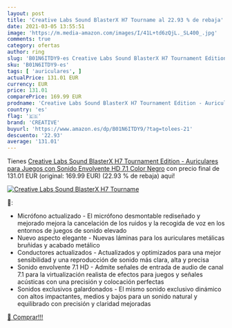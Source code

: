 ```yaml
---
layout: post
title: 'Creative Labs Sound BlasterX H7 Tourname al 22.93 % de rebaja'
date: 2021-03-05 13:55:51
image: 'https://m.media-amazon.com/images/I/41L+td6zQjL._SL400_.jpg'
comments: true
category: ofertas
author: ring
slug: 'B01N6ITDY9-es Creative Labs Sound BlasterX H7 Tournament Edition -...'
sku: 'B01N6ITDY9-es'
tags: [ 'auriculares', ]
actualPrice: 131.01 EUR
currency: EUR
price: 131.01
comparePrice: 169.99 EUR
prodname: 'Creative Labs Sound BlasterX H7 Tournament Edition - Auriculares para Juegos  con Sonido Envolvente HD 7.1   Color Negro'
country: 'es'
flag: '🇪🇸'
brand: 'CREATIVE'
buyurl: 'https://www.amazon.es/dp/B01N6ITDY9/?tag=tolees-21'
descuento: '22.93'
average: '131.01'
---
```


Tienes [Creative Labs Sound BlasterX H7 Tournament Edition - Auriculares para Juegos  con Sonido Envolvente HD 7.1   Color Negro](https://www.amazon.es/dp/B01N6ITDY9/?tag=tolees-21) con precio final de  131.01 EUR (original: 169.99 EUR) (22.93 %  de rebaja) aqui!

[![Creative Labs Sound BlasterX H7 Tourname](https://m.media-amazon.com/images/I/41L+td6zQjL._SL400_.jpg)](https://www.amazon.es/dp/B01N6ITDY9/?tag=tolees-21)

🔎:

- Micrófono actualizado - El micrófono desmontable rediseñado y mejorado mejora la cancelación de los ruidos y la recogida de voz en los entornos de juegos de sonido elevado
- Nuevo aspecto elegante - Nuevas láminas para los auriculares metálicas bruñidas y acabado metálico
- Conductores actualizados - Actualizados y optimizados para una mejor sensibilidad y una reproducción de sonido más clara, alta y precisa
- Sonido envolvente 7.1 HD - Admite señales de entrada de audio de canal 7.1 para la virtualización realista de efectos para juegos y señales acústicas con una precisión y colocación perfectas
- Sonidos exclusivos galardonados - El mismo sonido exclusivo dinámico con altos impactantes, medios y bajos para un sonido natural y equilibrado con precisión y claridad mejoradas

[🛒 Comprar!!!](https://www.amazon.es/dp/B01N6ITDY9/?tag=tolees-21)
